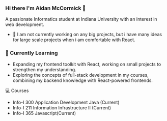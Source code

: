 ### Hi there I'm Aidan McCormick 👋
A passionate Informatics student at Indiana University with an interest in web development.

- 🔭 I am not currently working on any big projects, but i have many ideas for large scale projects when i am comfortable with React. 

### 🌱 Currently Learning
- Expanding my frontend toolkit with React, working on small projects to strengthen my understanding.
- Exploring the concepts of full-stack development in my courses, combining my backend knowledge with React-powered frontends.

💻 Courses
- Info-I 300 Application Development Java (Current)
- Info-I 211 Information Infrastructure II (Current)
- Info-I 365 Javascript(Current)
